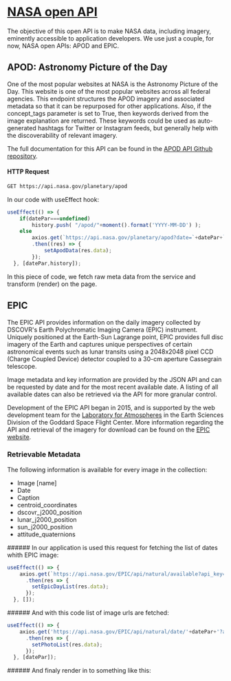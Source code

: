 # [NASA open API](https://api.nasa.gov/)

The objective of this open API is to make NASA data, including imagery, eminently accessible to application developers.
We use just a couple, for now, NASA open APIs: APOD and EPIC.

## APOD: Astronomy Picture of the Day

One of the most popular websites at NASA is the Astronomy Picture of the Day. This website is one of the most popular websites across all federal agencies. This endpoint structures the APOD imagery and associated metadata so that it can be repurposed for other applications. Also, if the concept_tags parameter is set to True, then keywords derived from the image explanation are returned. These keywords could be used as auto-generated hashtags for Twitter or Instagram feeds, but generally help with the discoverability of relevant imagery.

The full documentation for this API can be found in the [APOD API Github repository](https://github.com/nasa/apod-api).

#### HTTP Request

```sh
GET https://api.nasa.gov/planetary/apod
```

In our code with useEffect hook:

```jsx
useEffect(() => {
    if(datePar===undefined)
        history.push( "/apod/"+moment().format('YYYY-MM-DD') );
    else        
        axios.get(`https://api.nasa.gov/planetary/apod?date=`+datePar+`&api_key=<apy-key>`)
        .then((res) => {
            setApodData(res.data);
        });
  }, [datePar,history]);
```

In this piece of code, we fetch raw meta data from the service and transform (render) on the page.

##

## EPIC

The EPIC API provides information on the daily imagery collected by DSCOVR's Earth Polychromatic Imaging Camera (EPIC) instrument. Uniquely positioned at the Earth-Sun Lagrange point, EPIC provides full disc imagery of the Earth and captures unique perspectives of certain astronomical events such as lunar transits using a 2048x2048 pixel CCD (Charge Coupled Device) detector coupled to a 30-cm aperture Cassegrain telescope.

Image metadata and key information are provided by the JSON API and can be requested by date and for the most recent available date. A listing of all available dates can also be retrieved via the API for more granular control.

Development of the EPIC API began in 2015, and is supported by the web development team for the [Laboratory for Atmospheres](http://atmospheres.gsfc.nasa.gov/) in the Earth Sciences Division of the Goddard Space Flight Center. More information regarding the API and retrieval of the imagery for download can be found on the [EPIC website](http://epic.gsfc.nasa.gov/).

### Retrievable Metadata

The following information is available for every image in the collection:

- Image [name]
- Date
- Caption
- centroid_coordinates
- dscovr_j2000_position
- lunar_j2000_position
- sun_j2000_position
- attitude_quaternions

###### In our application is used this request for fetching the list of dates whith EPIC image:

```js
useEffect(() => {
    axios.get(`https://api.nasa.gov/EPIC/api/natural/available?api_key=<apy_key>`)
      .then(res => {
        setEpicDayList(res.data);
      });
  }, []);
```

###### And with this code list of image urls are fetched:

```jsx
useEffect(() => {
    axios.get('https://api.nasa.gov/EPIC/api/natural/date/'+datePar+'?api_key=<apy-key>')
      .then(res => {
        setPhotoList(res.data);
      });
  }, [datePar]);
```

###### And finaly render in to something like this:
